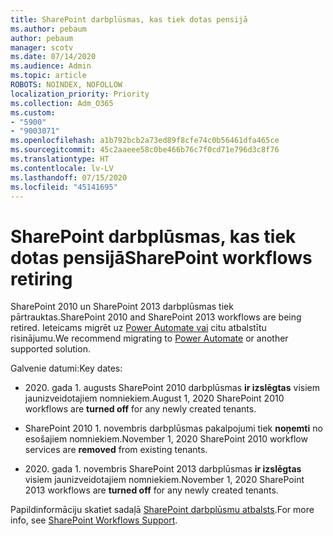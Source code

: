 ```yaml
---
title: SharePoint darbplūsmas, kas tiek dotas pensijā
ms.author: pebaum
author: pebaum
manager: scotv
ms.date: 07/14/2020
ms.audience: Admin
ms.topic: article
ROBOTS: NOINDEX, NOFOLLOW
localization_priority: Priority
ms.collection: Adm_O365
ms.custom:
- "5900"
- "9003071"
ms.openlocfilehash: a1b792bcb2a73ed89f8cfe74c0b56461dfa465ce
ms.sourcegitcommit: 45c2aaeee58c0be466b76c7f0cd71e796d3c8f76
ms.translationtype: HT
ms.contentlocale: lv-LV
ms.lasthandoff: 07/15/2020
ms.locfileid: "45141695"
---
```

# <a name="sharepoint-workflows-retiring"></a><span data-ttu-id="cccb2-102">SharePoint darbplūsmas, kas tiek dotas pensijā</span><span class="sxs-lookup"><span data-stu-id="cccb2-102">SharePoint workflows retiring</span></span>

<span data-ttu-id="cccb2-103">SharePoint 2010 un SharePoint 2013 darbplūsmas tiek pārtrauktas.</span><span class="sxs-lookup"><span data-stu-id="cccb2-103">SharePoint 2010 and SharePoint 2013 workflows are being retired.</span></span> <span data-ttu-id="cccb2-104">Ieteicams migrēt uz [Power Automate vai](https://docs.microsoft.com/power-automate/getting-started) citu atbalstītu risinājumu.</span><span class="sxs-lookup"><span data-stu-id="cccb2-104">We recommend migrating to [Power Automate](https://docs.microsoft.com/power-automate/getting-started) or another supported solution.</span></span> 

<span data-ttu-id="cccb2-105">Galvenie datumi:</span><span class="sxs-lookup"><span data-stu-id="cccb2-105">Key dates:</span></span>

- <span data-ttu-id="cccb2-106">2020. gada 1. augusts SharePoint 2010 darbplūsmas **ir izslēgtas** visiem jaunizveidotajiem nomniekiem.</span><span class="sxs-lookup"><span data-stu-id="cccb2-106">August 1, 2020 SharePoint 2010 workflows are **turned off** for any newly created tenants.</span></span>

- <span data-ttu-id="cccb2-107">SharePoint 2010 1. novembris darbplūsmas pakalpojumi tiek **noņemti** no esošajiem nomniekiem.</span><span class="sxs-lookup"><span data-stu-id="cccb2-107">November 1, 2020 SharePoint 2010 workflow services are **removed** from existing tenants.</span></span>

- <span data-ttu-id="cccb2-108">2020. gada 1. novembris SharePoint 2013 darbplūsmas **ir izslēgtas** visiem jaunizveidotajiem nomniekiem.</span><span class="sxs-lookup"><span data-stu-id="cccb2-108">November 1, 2020 SharePoint 2013 workflows are **turned off** for any newly created tenants.</span></span>

<span data-ttu-id="cccb2-109">Papildinformāciju skatiet sadaļā [SharePoint darbplūsmu atbalsts](https://aka.ms/sp-workflows-support).</span><span class="sxs-lookup"><span data-stu-id="cccb2-109">For more info, see [SharePoint Workflows Support](https://aka.ms/sp-workflows-support).</span></span>